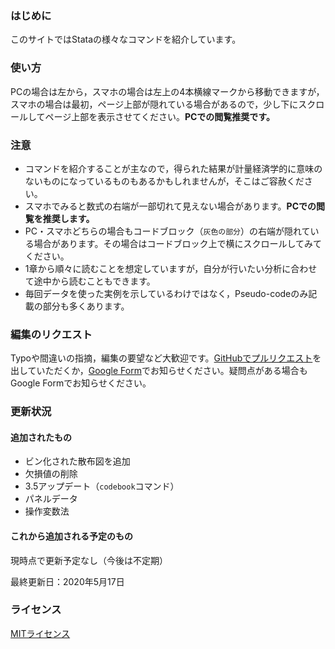 ### はじめに

このサイトではStataの様々なコマンドを紹介しています。

### 使い方

PCの場合は左から，スマホの場合は左上の4本横線マークから移動できますが，スマホの場合は最初，ページ上部が隠れている場合があるので，少し下にスクロールしてページ上部を表示させてください。**PCでの閲覧推奨です。**

### 注意

- コマンドを紹介することが主なので，得られた結果が計量経済学的に意味のないものになっているものもあるかもしれませんが，そこはご容赦ください。
- スマホでみると数式の右端が一部切れて見えない場合があります。**PCでの閲覧を推奨します。**
- PC・スマホどちらの場合もコードブロック（`灰色の部分`）の右端が隠れている場合があります。その場合はコードブロック上で横にスクロールしてみてください。
- 1章から順々に読むことを想定していますが，自分が行いたい分析に合わせて途中から読むこともできます。
- 毎回データを使った実例を示しているわけではなく，Pseudo-codeのみ記載の部分も多くあります。

### 編集のリクエスト

Typoや間違いの指摘，編集の要望など大歓迎です。[GitHubでプルリクエスト](https://github.com/tth63425/stata_introduction/pulls)を出していただくか，[Google Form](https://forms.gle/BZ8aEgkqNniAa6Hb8)でお知らせください。疑問点がある場合もGoogle Formでお知らせください。

### 更新状況
#### 追加されたもの
- ビン化された散布図を追加
- 欠損値の削除
- 3.5アップデート（`codebook`コマンド）
- パネルデータ
- 操作変数法

#### これから追加される予定のもの
現時点で更新予定なし（今後は不定期）

最終更新日：2020年5月17日

### ライセンス

[MITライセンス](https://github.com/tth63425/stata_introduction/blob/master/LICENSE)